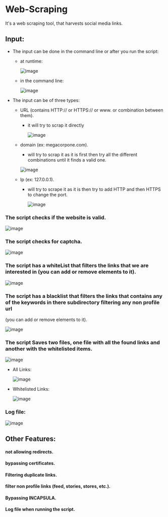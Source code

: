 # Web-Scraping
 It's a web scraping tool, that harvests social media links.

## Input:

- The input can be done in the command line or after you run the script:
  - at runtime:
  
    ![image](https://user-images.githubusercontent.com/81851926/179396781-fa4efa6c-0db0-4a57-b198-40a3c6f6a173.png)
    
  - in the command line:
  
    ![image](https://user-images.githubusercontent.com/81851926/179396906-358e066f-fc19-4e75-91de-e6623e78c14f.png)


- The input can be of three types:

  - URL (contains HTTP:// or HTTPS:// or www. or combination between them).
    - it will try to scrap it directly
    
      ![image](https://user-images.githubusercontent.com/81851926/179396964-c4e40e27-0a52-4795-aef3-5c7f5f0c4a68.png)

  - domain (ex: megacorpone.com).
    - will try to scrap it as it is first then try all the different combinations until it finds a valid one.
     
     ![image](https://user-images.githubusercontent.com/81851926/179397177-9bc5f010-c537-484a-8b17-04035efba72c.png)

  - Ip (ex: 127.0.0.1).
    - will try to scrape it as it is then try to add HTTP and then HTTPS to change the port.
      
      ![image](https://user-images.githubusercontent.com/81851926/179397522-0c17d6e3-8ae6-4baa-898d-c97765120804.png)


### The script checks if the website is valid.
  
  ![image](https://user-images.githubusercontent.com/81851926/179397242-5b11cfa0-4c68-4977-8f02-a7189d3e2bd8.png)


### The script checks for captcha.
  
  ![image](https://user-images.githubusercontent.com/81851926/179397219-c3b14460-4895-438f-87a4-80224acabdf8.png)


### The script has a whiteList that filters the links that we are interested in (you can add or remove elements to it).
  
  ![image](https://user-images.githubusercontent.com/81851926/181505696-1d633b61-30bb-4aef-8f3d-22c78acc14ab.png)


### The script has a blacklist that filters the links that contains any of the keywords in there subdirectory filtering any non profile url
  (you can add or remove elements to it).
  
  ![image](https://user-images.githubusercontent.com/81851926/181505338-2ea8392b-45a3-49af-b304-f0e81c6c2482.png)


### The script Saves two files, one file with all the found links and another with the whitelisted items.

  ![image](https://user-images.githubusercontent.com/81851926/179397409-ffed665e-5e84-418e-89d4-f6f92c1324a6.png)

  - All Links:
    
    ![image](https://user-images.githubusercontent.com/81851926/182587327-9a64d468-8aad-4fb6-b1fb-ff59bdf83d25.png)


  - Whitelisted Links:
    
    ![image](https://user-images.githubusercontent.com/81851926/182587387-95c02b78-6ee0-4587-9af7-601c66006d67.png)


### Log file:

![image](https://user-images.githubusercontent.com/81851926/182587786-4b000552-69a3-454e-8eb7-067b4e79492f.png)


## Other Features:

#### not allowing redirects.
#### bypassing certificates.
#### Filtering duplicate links.
#### filter non profile links (feed, stories, stores, etc.).
#### Bypassing INCAPSULA.
#### Log file when running the script.
